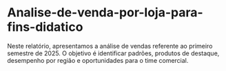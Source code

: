 # Analise-de-venda-por-loja-para-fins-didatico
 Neste relatório, apresentamos a análise de vendas referente ao primeiro semestre de 2025. O objetivo é identificar padrões, produtos de destaque, desempenho por região e oportunidades para o time comercial.

